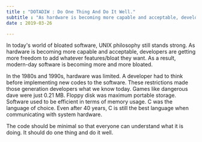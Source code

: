 ```yaml
---
title : "DOTADIW : Do One Thing And Do It Well."
subtitle : "As hardware is becoming more capable and acceptable, developers are getting more freedom to add whatever features/bloat they want. As a result, modern-day software is becoming more and more bloated."
date : 2019-03-26

---
```


In today's world of bloated software, UNIX philosophy still stands strong. As hardware is becoming more capable and acceptable, developers are getting more freedom to add whatever features/bloat they want. As a result, modern-day software is becoming more and more bloated.  
               
In the 1980s and 1990s, hardware was limited. A developer had to think before implementing new codes to the software. These restrictions made those generation developers what we know today. Games like dangerous dave were just 0.21 MB.  Floppy disk was maximum portable storage. Software used to be efficient in terms of memory usage. C was the language of choice. Even after 40 years, C is still the best language when communicating with system hardware. 
               
The code should be minimal so that everyone can understand what it is doing. It should do one thing and do it well.
